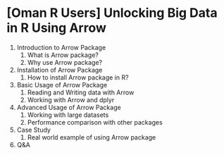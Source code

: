 # [Oman R Users] Unlocking Big Data in R Using Arrow

1. Introduction to Arrow Package
   1. What is Arrow package?
   1. Why use Arrow package?
1. Installation of Arrow Package
   1. How to install Arrow package in R?
1. Basic Usage of Arrow Package
   1. Reading and Writing data with Arrow
   1. Working with Arrow and dplyr
1. Advanced Usage of Arrow Package
   1. Working with large datasets
   1. Performance comparison with other packages
1. Case Study
   1. Real world example of using Arrow package
1. Q&A
